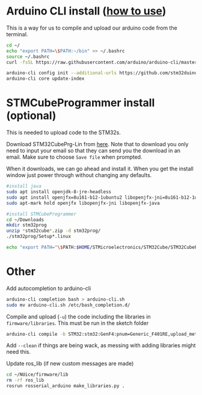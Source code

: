 # Arduino CLI install ([how to use](https://arduino.github.io/arduino-cli/latest/getting-started/))
This is a way for us to compile and upload our arduino code from the terminal.
```bash
cd ~/
echo "export PATH=\$PATH:~/bin" >> ~/.bashrc
source ~/.bashrc
curl -fsSL https://raw.githubusercontent.com/arduino/arduino-cli/master/install.sh | sh

arduino-cli config init --additional-urls https://github.com/stm32duino/BoardManagerFiles/raw/master/STM32/package_stm_index.json
arduino-cli core update-index
```

# STMCubeProgrammer install (optional)
This is needed to upload code to the STM32s.

Download STM32CubePrg-Lin from [here](https://www.st.com/en/development-tools/stm32cubeprog.html). Note that to download you only need to input your email so that they can send you the download in an email. Make sure to choose `Save file` when prompted.

When it downloads, we can go ahead and install it. When you get the install window just power through without changing any defaults.
```bash
#install java
sudo apt install openjdk-8-jre-headless
sudo apt install openjfx=8u161-b12-1ubuntu2 libopenjfx-jni=8u161-b12-1ubuntu2 libopenjfx-java=8u161-b12-1ubuntu2
sudo apt-mark hold openjfx libopenjfx-jni libopenjfx-java

#install STMCubeProgrammer
cd ~/Downloads
mkdir stm32prog
unzip *stm32cube*.zip -d stm32prog/
./stm32prog/Setup*.linux

echo "export PATH="\$PATH:$HOME/STMicroelectronics/STM32Cube/STM32CubeProgrammer/bin" >> ~/.bashrc
```

# Other
Add autocompletion to arduino-cli
```bash
arduino-cli completion bash > arduino-cli.sh
sudo mv arduino-cli.sh /etc/bash_completion.d/
```

Compile and upload (`-u`) the code including the libraries in `firmware/libraries`. This must be run in the sketch folder
```bash
arduino-cli compile -b STM32:stm32:GenF4:pnum=Generic_F401RE,upload_method=dfuMethod,xserial=generic,usb=CDCgen,xusb=FS,opt=osstd,rtlib=nano -u --libraries ../libraries
```
Add `--clean` if things are being wack, as messing with adding libraries might need this.

Update ros_lib (if new custom messages are made)
```bash
cd ~/NUice/firmware/lib
rm -rf ros_lib
rosrun rosserial_arduino make_libraries.py .
```